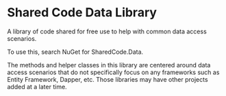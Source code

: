 # Shared Code Data Library

A library of code shared for free use to help with common data access scenarios.

To use this, search NuGet for SharedCode.Data.

The methods and helper classes in this library are centered around data access scenarios that do not specifically focus on any frameworks such as Entity Framework, Dapper, etc. Those libraries may have other projects added at a later time.
